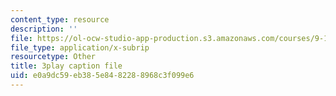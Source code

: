 ```yaml
---
content_type: resource
description: ''
file: https://ol-ocw-studio-app-production.s3.amazonaws.com/courses/9-14-brain-structure-and-its-origins-spring-2014/e0a9dc59eb385e8482288968c3f099e6_555139.vtt
file_type: application/x-subrip
resourcetype: Other
title: 3play caption file
uid: e0a9dc59-eb38-5e84-8228-8968c3f099e6
---
```

